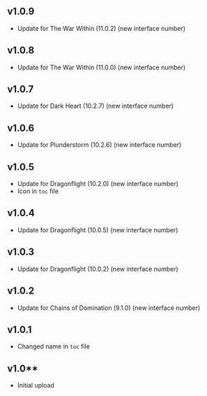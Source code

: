 ## v1.0.9
- Update for The War Within (11.0.2) (new interface number)

## v1.0.8
- Update for The War Within (11.0.0) (new interface number)

## v1.0.7
- Update for Dark Heart (10.2.7) (new interface number)

## v1.0.6
- Update for Plunderstorm (10.2.6) (new interface number)

## v1.0.5
- Update for Dragonflight (10.2.0) (new interface number)
- Icon in `toc` file

## v1.0.4
- Update for Dragonflight (10.0.5) (new interface number)

## v1.0.3
- Update for Dragonflight (10.0.2) (new interface number)

## v1.0.2
- Update for Chains of Domination (9.1.0) (new interface number)

## v1.0.1
- Changed name in `toc` file

## v1.0**
- Initial upload
